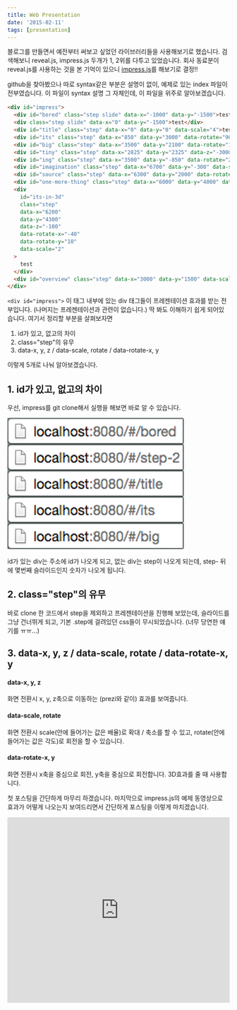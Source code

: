 ```yaml
---
title: Web Presentation
date: '2015-02-11'
tags: [presentation]
---
```


블로그를 만들면서 예전부터 써보고 싶었던 라이브러리들을 사용해보기로 했습니다. 검색해보니 reveal.js, impress.js 두개가 1, 2위를 다투고 있었습니다.
회사 동료분이 reveal.js를 사용하는 것을 본 기억이 있으니 [impress.js](https://github.com/bartaz/impress.js/find/master)를 해보기로 결정!!

github을 찾아봤으나 따로 syntax같은 부분은 설명이 없이, 예제로 있는 index 파일이 전부였습니다. 이 파일이 syntax 설명 그 자체인데, 이 파일을 위주로 알아보겠습니다.

```html
<div id="impress">
  <div id="bored" class="step slide" data-x="-1000" data-y="-1500">test</div>
  <div class="step slide" data-x="0" data-y="-1500">test</div>
  <div id="title" class="step" data-x="0" data-y="0" data-scale="4">test</div>
  <div id="its" class="step" data-x="850" data-y="3000" data-rotate="90" data-scale="5">test</div>
  <div id="big" class="step" data-x="3500" data-y="2100" data-rotate="180" data-scale="6">test</div>
  <div id="tiny" class="step" data-x="2825" data-y="2325" data-z="-3000" data-rotate="300" data-scale="1">test</div>
  <div id="ing" class="step" data-x="3500" data-y="-850" data-rotate="270" data-scale="6">test</div>
  <div id="imagination" class="step" data-x="6700" data-y="-300" data-scale="6">test</div>
  <div id="source" class="step" data-x="6300" data-y="2000" data-rotate="20" data-scale="4">test</div>
  <div id="one-more-thing" class="step" data-x="6000" data-y="4000" data-scale="2">test</div>
  <div
    id="its-in-3d"
    class="step"
    data-x="6200"
    data-y="4300"
    data-z="-100"
    data-rotate-x="-40"
    data-rotate-y="10"
    data-scale="2"
  >
    test
  </div>
  <div id="overview" class="step" data-x="3000" data-y="1500" data-scale="10">test</div>
</div>
```

`<div id="impress">` 이 태그 내부에 있는 div 태그들이 프레젠테이션 효과를 받는 전부입니다. (나머지는 프레젠테이션과 관련이 없습니다.)
딱 봐도 이해하기 쉽게 되어있습니다. 여기서 정리할 부분을 살펴보자면

1. id가 있고, 없고의 차이
2. class="step"의 유무
3. data-x, y, z / data-scale, rotate / data-rotate-x, y

이렇게 5개로 나눠 알아보겠습니다.

## 1. id가 있고, 없고의 차이

우선, impress를 git clone해서 실행을 해보면 바로 알 수 있습니다.

![address](./address.png)

id가 있는 div는 주소에 id가 나오게 되고, 없는 div는 step이 나오게 되는데, step- 뒤에 몇번째 슬라이드인지 숫자가 나오게 됩니다.

## 2. class="step"의 유무

바로 clone 한 코드에서 step을 제외하고 프레젠테이션을 진행해 보았는데, 슬라이드를 그냥 건너뛰게 되고, 기본 .step에 걸려있던 css들이 무시되었습니다.
(너무 당연한 얘기를 ㅠㅠ...)

## 3. data-x, y, z / data-scale, rotate / data-rotate-x, y

#### data-x, y, z

화면 전환시 x, y, z축으로 이동하는 (prezi와 같이) 효과를 보여줍니다.

#### data-scale, rotate

화면 전환시 scale(안에 들어가는 값은 배율)로 확대 / 축소를 할 수 있고, rotate(안에 들어가는 값은 각도)로 회전을 할 수 있습니다.

#### data-rotate-x, y

화면 전환시 x축을 중심으로 회전, y축을 중심으로 회전합니다. 3D효과를 줄 때 사용합니다.

첫 포스팅을 간단하게 마무리 하겠습니다. 마지막으로 impress.js의 예제 동영상으로 효과가 어떻게 나오는지 보여드리면서 간단하게 포스팅을 이렇게 마치겠습니다.

  <iframe style="width:100%;height:420px;"  src="https://www.youtube.com/embed/S_0E1iOwoe8?autoplay=1&autohide=1&loop=1&playlist=S_0E1iOwoe8" frameborder="0" allowfullscreen></iframe>
